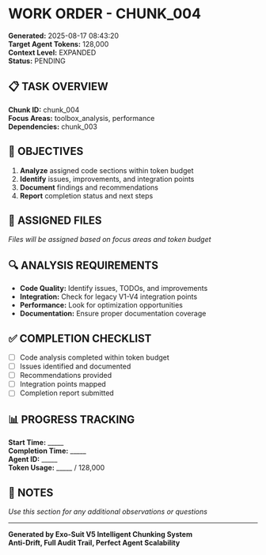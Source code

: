 # WORK ORDER - CHUNK_004

**Generated:** 2025-08-17 08:43:20  
**Target Agent Tokens:** 128,000  
**Context Level:** EXPANDED  
**Status:** PENDING

## 📋 TASK OVERVIEW

**Chunk ID:** chunk_004  
**Focus Areas:** toolbox_analysis, performance  
**Dependencies:** chunk_003

## 🎯 OBJECTIVES

1. **Analyze** assigned code sections within token budget
2. **Identify** issues, improvements, and integration points
3. **Document** findings and recommendations
4. **Report** completion status and next steps

## 📁 ASSIGNED FILES

*Files will be assigned based on focus areas and token budget*

## 🔍 ANALYSIS REQUIREMENTS

- **Code Quality:** Identify issues, TODOs, and improvements
- **Integration:** Check for legacy V1-V4 integration points
- **Performance:** Look for optimization opportunities
- **Documentation:** Ensure proper documentation coverage

## ✅ COMPLETION CHECKLIST

- [ ] Code analysis completed within token budget
- [ ] Issues identified and documented
- [ ] Recommendations provided
- [ ] Integration points mapped
- [ ] Completion report submitted

## 📊 PROGRESS TRACKING

**Start Time:** _____  
**Completion Time:** _____  
**Agent ID:** _____  
**Token Usage:** _____ / 128,000

## 📝 NOTES

*Use this section for any additional observations or questions*

---

**Generated by Exo-Suit V5 Intelligent Chunking System**  
**Anti-Drift, Full Audit Trail, Perfect Agent Scalability**
